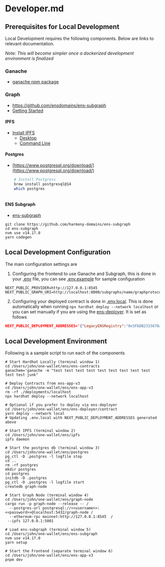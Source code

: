 # Developer.md

## Prerequisites for Local Development

Local Development requires the following components. Below are links to relevant documentation. 

*Note: This will become simpler once a dockerized development environment is finalized*

### Ganache

* [ganache npm package](https://www.npmjs.com/package/ganache)

### Graph

- https://github.com/ensdomains/ens-subgraph
- [Getting Started](https://github.com/graphprotocol/graph-node/blob/master/docs/getting-started.md)

#### IPFS
- [Install IPFS](https://docs.ipfs.tech/install/)
    - [Desktop](https://github.com/ipfs/ipfs-desktop/releases)
    - [Command Line](https://docs.ipfs.tech/install/command-line/#macos)

#### Postgres

- [https://www.postgresql.org/download/](https://www.postgresql.org/download/)
    
```bash
    # Install Postgress
    brew install postgresql@14
    which postgres
    
```

#### ENS Subgraph

* [ens-subgraph](https://github.com/harmony-domains/ens-subgraph)
```
git clone https://github.com/harmony-domains/ens-subgraph
cd ens-subgraph
nvm use v14.17.0
yarn codegen
```




## Local Development Configuration
The main configuration settings are 

1. Configuring the frontend to use Ganache and Subgraph, this is done in your [.env](../.env) file, you can see [.env.example](../.env.example) for sample configuration
```
NEXT_PUBLIC_PROVIDER=http://127.0.0.1:8545
NEXT_PUBLIC_GRAPH_URI=http://localhost:8000/subgraphs/name/graphprotocol/ens 
```

2. Configuring your deployed contract is done in [.env.local](../.env.local). This is done automatically when running  `npx hardhat deploy --network localhost` or you can set manually if you are using the [ens-deployer](https://github.com/harmony-domains/ens-deployer). It is set as follows

```JSON
NEXT_PUBLIC_DEPLOYMENT_ADDRESSES='{"LegacyENSRegistry":"0x5FbDB2315678afecb367f032d93F642f64180aa3","ENSRegistry":"0x9fE46736679d2D9a65F0992F2272dE9f3c7fa6e0","RSASHA1Algorithm":"0xCf7Ed3AccA5a467e9e704C703E8D87F634fB0Fc9","RSASHA256Algorithm":"0xDc64a140Aa3E981100a9becA4E685f962f0cF6C9","P256SHA256Algorithm":"0x5FC8d32690cc91D4c39d9d3abcBD16989F875707","DummyAlgorithm":"0x0165878A594ca255338adfa4d48449f69242Eb8F","SHA1Digest":"0xa513E6E4b8f2a923D98304ec87F64353C4D5C853","SHA256Digest":"0x2279B7A0a67DB372996a5FaB50D91eAA73d2eBe6","DummyDigest":"0x8A791620dd6260079BF849Dc5567aDC3F2FdC318","DNSSECImpl":"0x610178dA211FEF7D417bC0e6FeD39F05609AD788","TLDPublicSuffixList":"0xc6e7DF5E7b4f2A278906862b61205850344D4e7d","DNSRegistrar":"0x59b670e9fA9D0A427751Af201D676719a970857b","Root":"0x4ed7c70F96B99c776995fB64377f0d4aB3B0e1C1","BaseRegistrarImplementation":"0x4A679253410272dd5232B3Ff7cF5dbB88f295319","DummyOracle":"0x09635F643e140090A9A8Dcd712eD6285858ceBef","ExponentialPremiumPriceOracle":"0xc5a5C42992dECbae36851359345FE25997F5C42d","StaticMetadataService":"0x67d269191c92Caf3cD7723F116c85e6E9bf55933","NameWrapper":"0xE6E340D132b5f46d1e472DebcD681B2aBc16e57E","LegacyPublicResolver":"0x84eA74d481Ee0A5332c457a4d796187F6Ba67fEB","ReverseRegistrar":"0x9E545E3C0baAB3E08CdfD552C960A1050f373042","LegacyETHRegistrarController":"0x1613beB3B2C4f22Ee086B2b38C1476A3cE7f78E8","ETHRegistrarController":"0x851356ae760d987E095750cCeb3bC6014560891C","PublicResolver":"0x95401dc811bb5740090279Ba06cfA8fcF6113778","UniversalResolver":"0x998abeb3E57409262aE5b751f60747921B33613E","BulkRenewal":"0x70e0bA845a1A0F2DA3359C97E0285013525FFC49","Multicall":"0x4826533B4897376654Bb4d4AD88B7faFD0C98528","resolverMulticallWrapper":"0x95401dc811bb5740090279Ba06cfA8fcF6113778"}'
```

## Local Development Environment

Following is a sample script to run each of the components
```
# Start Hardhat Locally (terminal window 1)
cd /Users/john/one-wallet/ens/ens-contracts
ganachem='ganache -m "test test test test test test test test test test test junk"

# Deploy Contracts from ens-app-v3
cd /Users/john/one-wallet/ens/ens-app-v3
rm -rf ./deployments/localhost
npx hardhat deploy --network localhost

# Optional if you prefer to deploy via ens-deployer
cd /Users/john/one-wallet/ens/ens-deployer/contract
yarn deploy --network local
# Updating .env.local with NEXT_PUBLIC_DEPLOYMENT_ADDRESSES generated above

# Start IPFS (terminal window 2)
cd /Users/john/one-wallet/ens/ipfs
ipfs daemon

# Start the postgres db (terminal window 3)
cd /Users/john/one-wallet/ens/postgres
pg_ctl -D .postgres -l logfile stop
cd ..
rm -rf postgres
mkdir postgres
cd postgres
initdb -D .postgres
pg_ctl -D .postgres -l logfile start
createdb graph-node

# Start Graph Node (terminal window 4)
cd /Users/john/one-wallet/ens/graph-node
cargo run -p graph-node --release -- /
  --postgres-url postgresql://<<username>>:<<password>>@localhost:5432/graph-node /
  --ethereum-rpc mainnet:http://127.0.0.1:8545  /
 --ipfs 127.0.0.1:5001

# Load ens-subgraph (terminal window 5)
cd /Users/john/one-wallet/ens/ens-subgraph
nvm use v14.17.0
yarn setup

# Start the Frontend (separate terminal window 6)
cd /Users/john/one-wallet/ens/ens-app-v3
pnpm dev
```

